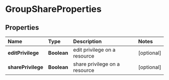 # GroupShareProperties

## Properties

| Name | Type | Description | Notes |
| :--- | :--- | :--- | :--- |
| **editPrivilege** | **Boolean** | edit privilege on a resource | \[optional\] |
| **sharePrivilege** | **Boolean** | share privilege on a resource | \[optional\] |

